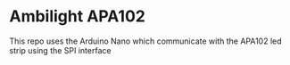 # Ambilight APA102
 This repo uses the Arduino Nano which communicate with the APA102 led strip using the SPI interface
